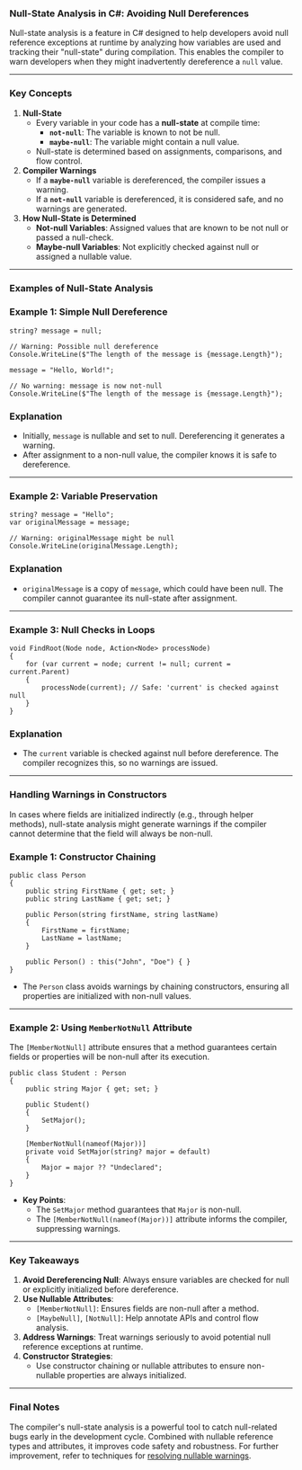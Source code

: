 ### **Null-State Analysis in C#: Avoiding Null Dereferences**

Null-state analysis is a feature in C# designed to help developers avoid null reference exceptions at runtime by analyzing how variables are used and tracking their "null-state" during compilation. This enables the compiler to warn developers when they might inadvertently dereference a `null` value.

* * * * *

### **Key Concepts**

1.  **Null-State**
    -   Every variable in your code has a **null-state** at compile time:
        -   **`not-null`**: The variable is known to not be null.
        -   **`maybe-null`**: The variable might contain a null value.
    -   Null-state is determined based on assignments, comparisons, and flow control.
2.  **Compiler Warnings**
    -   If a **`maybe-null`** variable is dereferenced, the compiler issues a warning.
    -   If a **`not-null`** variable is dereferenced, it is considered safe, and no warnings are generated.
3.  **How Null-State is Determined**
    -   **Not-null Variables**: Assigned values that are known to be not null or passed a null-check.
    -   **Maybe-null Variables**: Not explicitly checked against null or assigned a nullable value.

* * * * *

### **Examples of Null-State Analysis**

### **Example 1: Simple Null Dereference**

```
string? message = null;

// Warning: Possible null dereference
Console.WriteLine($"The length of the message is {message.Length}");

message = "Hello, World!";

// No warning: message is now not-null
Console.WriteLine($"The length of the message is {message.Length}");

```

### **Explanation**

-   Initially, `message` is nullable and set to null. Dereferencing it generates a warning.
-   After assignment to a non-null value, the compiler knows it is safe to dereference.

* * * * *

### **Example 2: Variable Preservation**

```
string? message = "Hello";
var originalMessage = message;

// Warning: originalMessage might be null
Console.WriteLine(originalMessage.Length);

```

### **Explanation**

-   `originalMessage` is a copy of `message`, which could have been null. The compiler cannot guarantee its null-state after assignment.

* * * * *

### **Example 3: Null Checks in Loops**

```
void FindRoot(Node node, Action<Node> processNode)
{
    for (var current = node; current != null; current = current.Parent)
    {
        processNode(current); // Safe: 'current' is checked against null
    }
}

```

### **Explanation**

-   The `current` variable is checked against null before dereference. The compiler recognizes this, so no warnings are issued.

* * * * *

### **Handling Warnings in Constructors**

In cases where fields are initialized indirectly (e.g., through helper methods), null-state analysis might generate warnings if the compiler cannot determine that the field will always be non-null.

### **Example 1: Constructor Chaining**

```
public class Person
{
    public string FirstName { get; set; }
    public string LastName { get; set; }

    public Person(string firstName, string lastName)
    {
        FirstName = firstName;
        LastName = lastName;
    }

    public Person() : this("John", "Doe") { }
}

```

-   The `Person` class avoids warnings by chaining constructors, ensuring all properties are initialized with non-null values.

* * * * *

### **Example 2: Using `MemberNotNull` Attribute**

The `[MemberNotNull]` attribute ensures that a method guarantees certain fields or properties will be non-null after its execution.

```
public class Student : Person
{
    public string Major { get; set; }

    public Student()
    {
        SetMajor();
    }

    [MemberNotNull(nameof(Major))]
    private void SetMajor(string? major = default)
    {
        Major = major ?? "Undeclared";
    }
}

```

-   **Key Points**:
    -   The `SetMajor` method guarantees that `Major` is non-null.
    -   The `[MemberNotNull(nameof(Major))]` attribute informs the compiler, suppressing warnings.

* * * * *

### **Key Takeaways**

1.  **Avoid Dereferencing Null**: Always ensure variables are checked for null or explicitly initialized before dereference.
2.  **Use Nullable Attributes**:
    -   `[MemberNotNull]`: Ensures fields are non-null after a method.
    -   `[MaybeNull]`, `[NotNull]`: Help annotate APIs and control flow analysis.
3.  **Address Warnings**: Treat warnings seriously to avoid potential null reference exceptions at runtime.
4.  **Constructor Strategies**:
    -   Use constructor chaining or nullable attributes to ensure non-nullable properties are always initialized.

* * * * *

### **Final Notes**

The compiler's null-state analysis is a powerful tool to catch null-related bugs early in the development cycle. Combined with nullable reference types and attributes, it improves code safety and robustness. For further improvement, refer to techniques for [resolving nullable warnings](https://learn.microsoft.com/en-us/dotnet/csharp/nullable-warnings).